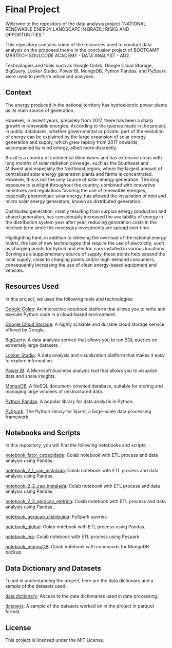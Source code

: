 # **Final Project**

Welcome to the repository of the data analysis project "NATIONAL RENEWABLE ENERGY LANDSCAPE IN BRAZIL: RISKS AND OPPORTUNITIES."

This repository contains some of the resources used to conduct data analysis on the proposed theme in the conclusion project of BOOTCAMP MARTECH SOULCODE ACADEMY - DATA ANALYST - AD2.

Technologies and tools such as Google Colab, Google Cloud Storage, BigQuery, Looker Studio, Power BI, MongoDB, Python Pandas, and PySpark were used to perform advanced analyses.

## Context
The energy produced in the national territory has hydroelectric power plants as its main source of generation.

However, in recent years, precisely from 2017, there has been a sharp growth in renewable energies. According to the queries made in the project, in public databases, whether governmental or private, part of the evolution of energy can be explained by the large expansion of solar energy generation and supply, which grew rapidly from 2017 onwards, accompanied by wind energy, albeit more discreetly.

Brazil is a country of continental dimensions and has extensive areas with long months of solar radiation coverage, such as the Southeast and Midwest and especially the Northeast region, where the largest amount of centralized solar energy generation plants and farms is concentrated. However, this is not the only source of solar energy generation. The long exposure to sunlight throughout the country, combined with innovative incentives and regulations favoring the use of renewable energies, especially photovoltaic solar energy, has allowed the installation of mini and micro solar energy generators, known as distributed generation.

Distributed generation, mainly resulting from surplus energy production and shared generation, has considerably increased the availability of energy in the distribution system year after year, reducing generation costs in the medium term since the necessary investments are spread over time.

Highlighting here, in addition to relieving the overload of the national energy matrix, the use of new technologies that require the use of electricity, such as charging points for hybrid and electric cars installed in various locations. Serving as a supplementary source of supply, these points help expand the local supply, close to charging points and/or high-demand consumers, consequently increasing the use of clean energy-based equipment and vehicles.

## Resources Used
In this project, we used the following tools and technologies:

<a href="https://colab.research.google.com/" target="_blank">Google Colab</a>: An interactive notebook platform that allows you to write and execute Python code in a cloud-based environment.

<a href="https://cloud.google.com/storage" target="_blank">Google Cloud Storage</a>: A highly scalable and durable cloud storage service offered by Google.

<a href="https://cloud.google.com/bigquery" target="_blank">BigQuery</a>: A data analysis service that allows you to run SQL queries on extremely large datasets.

<a href="https://looker.com/" target="_blank">Looker Studio</a>: A data analysis and visualization platform that makes it easy to explore information.

<a href="https://powerbi.microsoft.com/" target="_blank">Power BI</a>: A Microsoft business analysis tool that allows you to visualize data and share insights.

<a href="https://www.mongodb.com/" target="_blank">MongoDB</a>: A NoSQL document-oriented database, suitable for storing and managing large volumes of unstructured data.

<a href="https://pandas.pydata.org/" target="_blank">Python Pandas</a>: A popular library for data analysis in Python.

<a href="https://spark.apache.org/docs/latest/api/python/index.html" target="_blank">PySpark</a>: The Python library for Spark, a large-scale data processing framework.

## Notebooks and Scripts
In this repository, you will find the following notebooks and scripts:

<a href="fator_capacidade_mwh_2015_2023.ipynb" target="_blank">notebook_fator_capacidade</a>: Colab notebook with ETL process and data analysis using Pandas.

<a href="notebook_2_1_cap_instalada_por_regiao_e_uf_tratado.ipynb" target="_blank">notebook_2_1_cap_instalada</a>: Colab notebook with ETL process and data analysis using Pandas.

<a href="2_2_cap_instalada_de_geracao_eletrica_por_fonte_mw.ipynb" target="_blank">notebook_2_2_cap_instalada</a>: Colab notebook with ETL process and data analysis using Pandas.

<a href="notebook_2_3_geracao_eletrica_por_fonte_gwh_tratado.ipynb" target="_blank">notebook_2_3_geracao_eletrica</a>: Colab notebook with ETL process and data analysis using Pandas.

<a href="notebook_geracao_distribuida_pyspark_tratado.ipynb" target="_blank">notebook_geracao_distribuida</a>: PySpark queries.

<a href="notebook_global_horizontal_means_tratad.ipynb" target="_blank">notebook_global</a>: Colab notebook with ETL process using Pandas.

<a href="notebook_iea_ponto_veiculos_pyspark_bruto.ipynb" target="_blank">notebook_iea</a>: Colab notebook with ETL process using Pyspark.

<a href="notebook_mongoDB_carregamento.ipynb" target="_blank">notebook_mongoDB</a>: Colab notebook with commands for MongoDB backup.

## Data Dictionary and Datasets
To aid in understanding the project, here are the data dictionary and a sample of the datasets used:

<a href="documentation" target="_blank">data dictionary</a>: Access to the data dictionaries used in data processing.

<a href="datasets" target="_blank">datasets</a>: A sample of the datasets worked on in the project in parquet format.

## License
This project is licensed under the MIT License.
